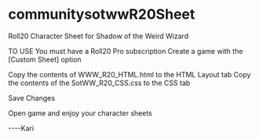 # communitysotwwR20Sheet
Roll20 Character Sheet for Shadow of the Weird Wizard


TO USE You must have a Roll20 Pro subscription
Create a game with the [Custom Sheet] option

Copy the contents of WWW_R20_HTML.html to the HTML Layout tab
Copy the contents of the SotWW_R20_CSS.css to the CSS tab

Save Changes

Open game and enjoy your character sheets


----Kari
